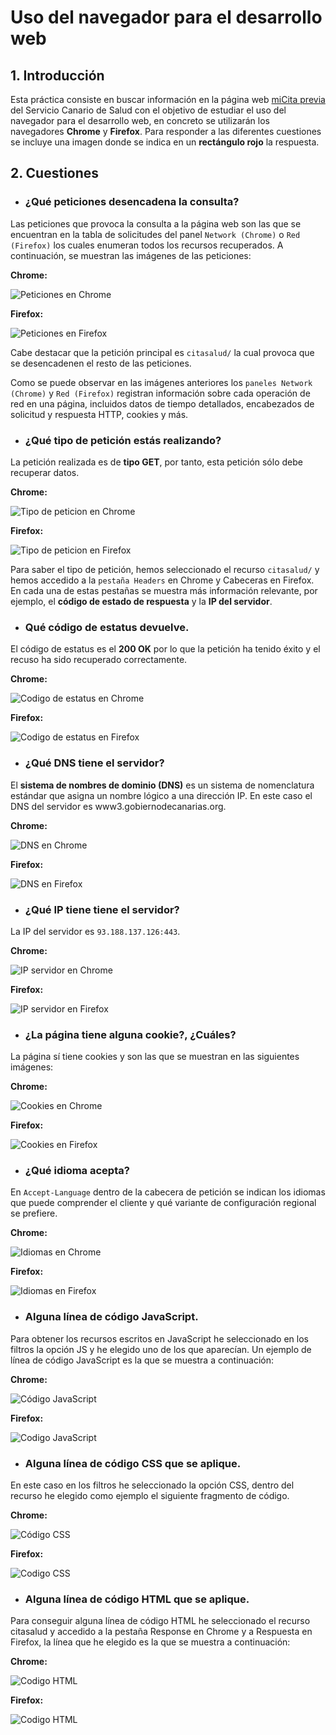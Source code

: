 # Uso del navegador para el desarrollo web

## 1. Introducción

Esta práctica consiste en buscar información en la página web [miCita previa](https://www3.gobiernodecanarias.org/citasalud/) del Servicio Canario de Salud con el objetivo de estudiar el uso del navegador para el desarrollo web, en concreto se utilizarán los navegadores **Chrome** y **Firefox**. Para responder a las diferentes cuestiones se incluye una imagen donde se indica en un **rectángulo rojo** la respuesta.

## 2. Cuestiones

* ### ¿Qué peticiones desencadena la consulta?

Las peticiones que provoca la consulta a la página web son las que se encuentran en la tabla de solicitudes del panel `Network (Chrome)` o `Red (Firefox)` los cuales enumeran todos los recursos recuperados. A continuación, se muestran las imágenes de las peticiones:

**Chrome:**

![Peticiones en Chrome](img/Chrome/peticiones_realizadas.png)

**Firefox:**

![Peticiones en Firefox](img/Firefox/peticiones_realizadas.png)

Cabe destacar que la petición principal es `citasalud/` la cual provoca que se desencadenen el resto de las peticiones.

Como se puede observar en las imágenes anteriores los `paneles Network (Chrome)` y `Red (Firefox)` registran información sobre cada operación de red en una página, incluidos datos de tiempo detallados, encabezados de solicitud y respuesta HTTP, cookies y más.

* ### ¿Qué tipo de petición estás realizando?

La petición realizada es de **tipo GET**, por tanto, esta petición sólo debe recuperar datos.

**Chrome:**

![Tipo de peticion en Chrome](img/Chrome/tipo_peticion.png)

**Firefox:**

![Tipo de peticion en Firefox](img/Firefox/tipo_peticion.png)

Para saber el tipo de petición, hemos seleccionado el recurso `citasalud/` y hemos accedido a la `pestaña Headers` en Chrome y Cabeceras en Firefox. En cada una de estas pestañas se muestra más información relevante, por ejemplo, el **código de estado de respuesta** y la **IP del servidor**.

* ### Qué código de estatus devuelve.

El código de estatus es el **200 OK** por lo que la petición ha tenido éxito y el recuso ha sido recuperado correctamente.

**Chrome:**

![Codigo de estatus en Chrome](img/Chrome/codigo_estatus.png)

**Firefox:**

![Codigo de estatus en Firefox](img/Firefox/codigo_estatus.png)

* ### ¿Qué DNS tiene el servidor?

El **sistema de nombres de dominio (DNS)** es un sistema de nomenclatura estándar que asigna un nombre lógico a una dirección IP. En este caso el DNS del servidor es www3.gobiernodecanarias.org.

**Chrome:**

![DNS en Chrome](img/Chrome/dns.png)

**Firefox:**

![DNS en Firefox](img/Firefox/dns.png)

* ### ¿Qué IP tiene tiene el servidor?

La IP del servidor es `93.188.137.126:443`.

**Chrome:**

![IP servidor en Chrome](img/Chrome/ip_servidor.png)

**Firefox:**

![IP servidor en Firefox](img/Firefox/ip_servidor.png)

* ### ¿La página tiene alguna cookie?, ¿Cuáles?

La página sí tiene cookies y son las que se muestran en las siguientes imágenes:

**Chrome:**

![Cookies en Chrome](img/Chrome/cookies.png)

**Firefox:**

![Cookies en Firefox](img/Firefox/cookies.png)

* ### ¿Qué idioma acepta?

En `Accept-Language` dentro de la cabecera de petición se indican los idiomas que puede comprender el cliente y qué variante de configuración regional se prefiere.

**Chrome:**

![Idiomas en Chrome](img/Chrome/idiomas.png)

**Firefox:**

![Idiomas en Firefox](img/Firefox/idiomas.png)

* ### Alguna línea de código JavaScript.

Para obtener los recursos escritos en JavaScript he seleccionado en los filtros la opción JS y he elegido uno de los que aparecían. Un ejemplo de línea de código JavaScript es la que se muestra a continuación:

**Chrome:**

![Código JavaScript](img/Chrome/codigo_javascript.png)

**Firefox:**

![Codigo JavaScript](img/Firefox/codigo_javascript.png)

* ### Alguna línea de código CSS que se aplique.

En este caso en los filtros he seleccionado la opción CSS, dentro del recurso he elegido como ejemplo el siguiente fragmento de código.

**Chrome:**

![Código CSS](img/Chrome/codigo_css.png)

**Firefox:**

![Codigo CSS](img/Firefox/codigo_css.png)

* ### Alguna línea de código HTML que se aplique.

Para conseguir alguna línea de código HTML he seleccionado el recurso citasalud y accedido a la pestaña Response en Chrome y a Respuesta en Firefox, la línea que he elegido es la que se muestra a continuación:

**Chrome:**

![Codigo HTML](img/Chrome/codigo_html.png)

**Firefox:**

![Codigo HTML](img/Firefox/html.png)

